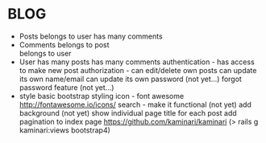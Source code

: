 # BLOG
- Posts
    belongs to user
    has many comments
- Comments
    belongs to post  
    belongs to user      
- User
    has many posts
    has many comments
    authentication - has access to make new post
    authorization - can edit/delete own posts
    can update its own name/email
    can update its own password (not yet...)
    forgot password feature (not yet...)
- style
    basic bootstrap styling
    icon - font awesome http://fontawesome.io/icons/
    search - make it functional (not yet)
    add background (not yet)
    show individual page title for each post
    add pagination to index page https://github.com/kaminari/kaminari
    (> rails g kaminari:views bootstrap4)
